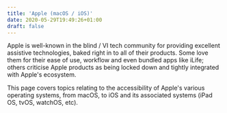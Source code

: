 ```yaml
---
title: 'Apple (macOS / iOS)'
date: 2020-05-29T19:49:26+01:00
draft: false
---
```


Apple is well-known in the blind / VI tech community for providing
excellent assistive technologies, baked right in to all of their
products. Some love them for their ease of use, workflow and even bundled
apps like iLife; others criticise Apple products as being locked down
and tightly integrated with Apple's ecosystem.

This page covers topics relating to the accessibility of Apple's various
operating systems, from macOS, to iOS and its associated systems (iPad OS,
tvOS, watchOS, etc).
